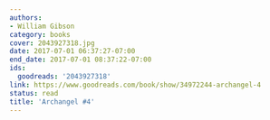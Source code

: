 ```yaml
---
authors:
- William Gibson
category: books
cover: 2043927318.jpg
date: 2017-07-01 06:37:27-07:00
end_date: 2017-07-01 08:37:22-07:00
ids:
  goodreads: '2043927318'
link: https://www.goodreads.com/book/show/34972244-archangel-4
status: read
title: 'Archangel #4'
---
```

